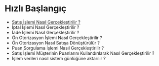 # **Hızlı Başlangıç**
* [Satış İşlemi Nasıl Gerçekleştirilir ?](/docs/QuickStart/HowToMakeSalesTransaction.md)
* İptal İşlemi Nasıl Gerçekleştirilir ?
* İade İşlemi Nasıl Gerçekleştirilir ?
* Ön Otorizasyon İşlemi Nasıl Gerçekleştirilir ?
* Ön Otorizasyon Nasıl Satışa Dönüştürülür ?
* Puan Sorgulama İşlemi Nasıl Gerçekleştirilir ?
* Satış İşlemi Müşterinin Puanlarını Kullandırılarak Nasıl Gerçekleştirilir ?
* İşlem verileri nasıl sistem günlüğüne aktarılır ?
